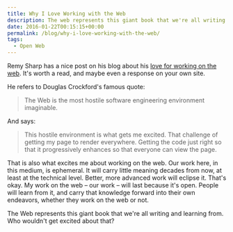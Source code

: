 ```yaml
---
title: Why I Love Working with the Web
description: The web represents this giant book that we're all writing and learning from.
date: 2016-01-22T00:15:15+00:00
permalink: /blog/why-i-love-working-with-the-web/
tags:
  - Open Web
---
```


Remy Sharp has a nice post on his blog about his [love for working on the web](https://remysharp.com/2016/01/20/why-i-love-working-with-the-web). It's worth a read, and maybe even a response on your own site.

He refers to Douglas Crockford's famous quote:

> The Web is the most hostile software engineering environment imaginable.

And says:

> This hostile environment is what gets me excited. That challenge of getting my page to render everywhere. Getting the code just right so that it progressively enhances so that everyone can view the page.

That is also what excites me about working on the web. Our work here, in this medium, is ephemeral. It will carry little meaning decades from now, at least at the technical level. Better, more advanced work will eclipse it. That's okay. My work on the web – our work – will last because it's open. People will learn from it, and carry that knowledge forward into their own endeavors, whether they work on the web or not.

The Web represents this giant book that we're all writing and learning from. Who wouldn't get excited about that?
